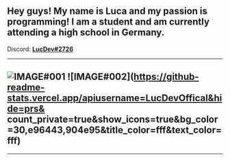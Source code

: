 ## Hey guys! My name is Luca and my passion is programming! I am a student and am currently attending a high school in Germany. ##

Discord: <b>[LucDev#2726](https://discord.bio/p/LucDev)</b>

---
![IMAGE#001](https://github-readme-stats.vercel.app/api/top-langs/?username=LucDevOffical&hide=shell&bg_color=30,e96443,904e95&title_color=fff&text_color=fff)
![IMAGE#002](https://github-readme-stats.vercel.app/apiusername=LucDevOffical&hide=prs& count_private=true&show_icons=true&bg_color=30,e96443,904e95&title_color=fff&text_color=fff)
---
___

<!--
**LucDevOffical/LucDevOffical** is a ✨ _special_ ✨ repository because its `README.md` (this file) appears on your GitHub profile.

Here are some ideas to get you started:

- 🔭 I’m currently working on ...
- 🌱 I’m currently learning ...
- 👯 I’m looking to collaborate on ...
- 🤔 I’m looking for help with ...
- 💬 Ask me about ...
- 📫 How to reach me: ...
- 😄 Pronouns: ...
- ⚡ Fun fact: ...
-->
